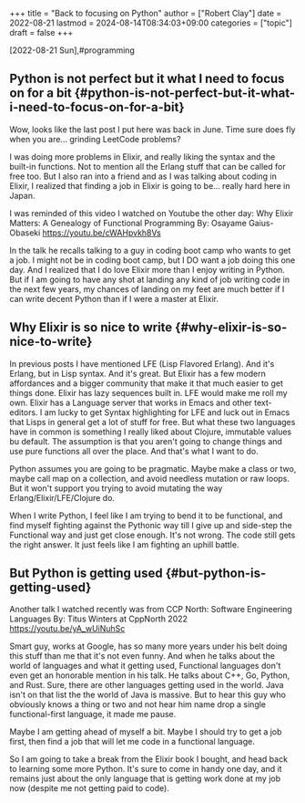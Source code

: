+++
title = "Back to focusing on Python"
author = ["Robert Clay"]
date = 2022-08-21
lastmod = 2024-08-14T08:34:03+09:00
categories = ["topic"]
draft = false
+++

<span class="timestamp-wrapper"><span class="timestamp">[2022-08-21 Sun]</span></span>,#programming


## Python is not perfect but it what I need to focus on for a bit {#python-is-not-perfect-but-it-what-i-need-to-focus-on-for-a-bit}

Wow, looks like the last post I put here was back in June. Time sure does fly
when you are... grinding LeetCode problems?

I was doing more problems in Elixir, and really liking the syntax and the
built-in functions. Not to mention all the Erlang stuff that can be called
for free too. But I also ran into a friend and as I was talking about coding
in Elixir, I realized that finding a job in Elixir is going to be... really
hard here in Japan.

I was reminded of this video I watched on Youtube the other day:
Why Elixir Matters: A Genealogy of Functional Programming
By: Osayame Gaius-Obaseki
<https://youtu.be/cWAHpvkh8Vs>

In the talk he recalls talking to a guy in coding boot camp who wants to get
a job. I might not be in coding boot camp, but I DO want a job doing this
one day. And I realized that I do love Elixir more than I enjoy writing in
Python. But if I am going to have any shot at landing any kind of job
writing code in the next few years, my chances of landing on my feet are
much better if I can write decent Python than if I were a master at Elixir.


## Why Elixir is so nice to write {#why-elixir-is-so-nice-to-write}

In previous posts I have mentioned LFE (Lisp Flavored Erlang). And it's
Erlang, but in Lisp syntax. And it's great. But Elixir has a few modern
affordances and a bigger community that make it that much easier to get
things done. Elixir has lazy sequences built in. LFE would make me roll my
own. Elixir has a Language server that works in Emacs and other
text-editors. I am lucky to get Syntax highlighting for LFE and luck out in
Emacs that Lisps in general get a lot of stuff for free. But what these two
languages have in common is something I really liked about Clojure,
immutable values bu default. The assumption is that you aren't going to
change things and use pure functions all over the place. And that's what I
want to do.

Python assumes you are going to be pragmatic. Maybe make a class or two,
maybe call map on a collection, and avoid needless mutation or raw loops.
But it won't support you trying to avoid mutating the way
Erlang/Elixir/LFE/Clojure do.

When I write Python, I feel like I am trying to bend it to be functional,
and find myself fighting against the Pythonic way till I give up and
side-step the Functional way and just get close enough. It's not wrong. The
code still gets the right answer. It just feels like I am fighting an uphill battle.


## But Python is getting used {#but-python-is-getting-used}

Another talk I watched recently was from CCP North:
Software Engineering Languages
By: Titus Winters at CppNorth 2022
<https://youtu.be/yA_wUiNuhSc>

Smart guy, works at Google, has so many more years under his belt doing this
stuff than me that it's not even funny. And when he talks about the world of
languages and what it getting used, Functional languages don't even get an
honorable mention in his talk. He talks about C++, Go, Python, and Rust.
Sure, there are other languages getting used in the world. Java isn't on
that list the the world of Java is massive. But to hear this guy who
obviously knows a thing or two and not hear him name drop a single
functional-first language, it made me pause.

Maybe I am getting ahead of myself a bit. Maybe I should try to get a job
first, then find a job that will let me code in a functional language.

So I am going to take a break from the Elixir book I bought, and head back
to learning some more Python. It's sure to come in handy one day, and it
remains just about the only language that is getting work done at my job now
(despite me not getting paid to code).

